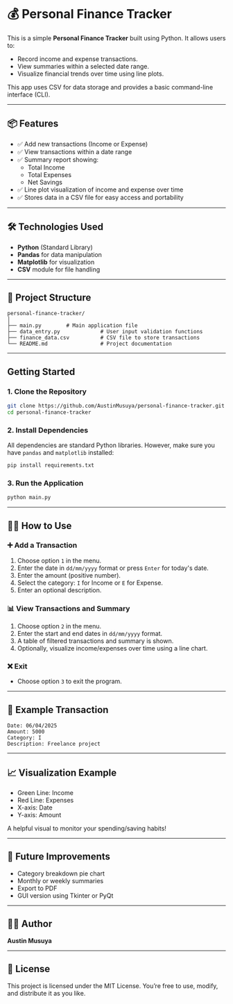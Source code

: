 # 💰 Personal Finance Tracker

This is a simple **Personal Finance Tracker** built using Python. It allows users to:

- Record income and expense transactions.
- View summaries within a selected date range.
- Visualize financial trends over time using line plots.

This app uses CSV for data storage and provides a basic command-line interface (CLI).

---

## 📦 Features

- ✅ Add new transactions (Income or Expense)
- ✅ View transactions within a date range
- ✅ Summary report showing:
  - Total Income
  - Total Expenses
  - Net Savings
- ✅ Line plot visualization of income and expense over time
- ✅ Stores data in a CSV file for easy access and portability

---

## 🛠️ Technologies Used

- **Python** (Standard Library)
- **Pandas** for data manipulation
- **Matplotlib** for visualization
- **CSV** module for file handling

---

## 📁 Project Structure

```
personal-finance-tracker/
│
├── main.py        # Main application file
├── data_entry.py             # User input validation functions
├── finance_data.csv          # CSV file to store transactions
└── README.md                 # Project documentation
```

---

## Getting Started

### 1. Clone the Repository

```bash
git clone https://github.com/AustinMusuya/personal-finance-tracker.git
cd personal-finance-tracker
```

### 2. Install Dependencies

All dependencies are standard Python libraries. However, make sure you have `pandas` and `matplotlib` installed:

```bash
pip install requirements.txt
```

### 3. Run the Application

```bash
python main.py
```

---

## 🧑‍💻 How to Use

### ➕ Add a Transaction

1. Choose option `1` in the menu.
2. Enter the date in `dd/mm/yyyy` format or press `Enter` for today's date.
3. Enter the amount (positive number).
4. Select the category: `I` for Income or `E` for Expense.
5. Enter an optional description.

### 📊 View Transactions and Summary

1. Choose option `2` in the menu.
2. Enter the start and end dates in `dd/mm/yyyy` format.
3. A table of filtered transactions and summary is shown.
4. Optionally, visualize income/expenses over time using a line chart.

### ❌ Exit

- Choose option `3` to exit the program.

---

## 📌 Example Transaction

```
Date: 06/04/2025
Amount: 5000
Category: I
Description: Freelance project
```

---

## 📈 Visualization Example

- Green Line: Income
- Red Line: Expenses
- X-axis: Date
- Y-axis: Amount

A helpful visual to monitor your spending/saving habits!

---

## 🧪 Future Improvements

- Category breakdown pie chart
- Monthly or weekly summaries
- Export to PDF
- GUI version using Tkinter or PyQt

---

## 👨‍💻 Author

**Austin Musuya**

---

## 📃 License

This project is licensed under the MIT License. You’re free to use, modify, and distribute it as you like.
